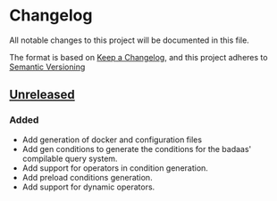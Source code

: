 # Changelog

All notable changes to this project will be documented in this file.

The format is based on [Keep a Changelog](https://keepachangelog.com/en/1.0.0/),
and this project adheres to [Semantic Versioning](https://semver.org/spec/v2.0.0.html)

## [Unreleased]

### Added

- Add generation of docker and configuration files
- Add gen conditions to generate the conditions for the badaas' compilable query system.
- Add support for operators in condition generation.
- Add preload conditions generation.
- Add support for dynamic operators.

[unreleased]: https://github.com/ditrit/badaas-cli/blob/main/changelog.md#unreleased